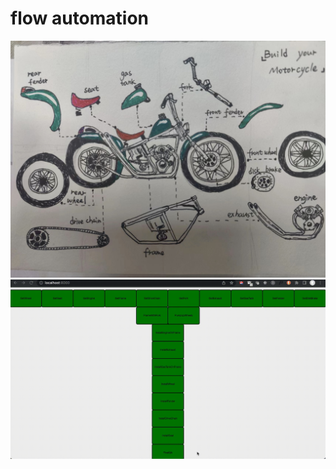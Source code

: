 # flow automation 

![alt png1](https://github.com/pandafeeder/Motor/blob/main/motorparts.jpg)
![alt anm1](https://github.com/pandafeeder/Motor/blob/main/UI.gif)
